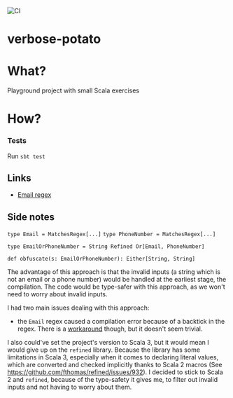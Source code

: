 ![CI](https://github.com/sallareznov/verbose-potato/actions/workflows/scala.yml/badge.svg)

# verbose-potato

# What?

Playground project with small Scala exercises

# How?

### Tests

Run `sbt test`

## Links

- [Email regex](https://html.spec.whatwg.org/multipage/input.html#valid-e-mail-address)

## Side notes

`type Email = MatchesRegex[...]` 
`type PhoneNumber = MatchesRegex[...]`

`type EmailOrPhoneNumber = String Refined Or[Email, PhoneNumber]`

`def obfuscate(s: EmailOrPhoneNumber): Either[String, String]`

The advantage of this approach is that the invalid inputs (a string which is not an email or a phone number)
would be handled at the earliest stage, the compilation. The code would be type-safer with this approach, as we won't need
to worry about invalid inputs.

I had two main issues dealing with this approach:
- the `Email` regex caused a compilation error because of a backtick in the regex.
There is a [workaround](https://stackoverflow.com/questions/55539996/scala-how-to-escape-a-backtick-in-a-literal) though, but it doesn't seem trivial.

I also could've set the project's version to Scala 3, but it would mean I would give up on the `refined` library.
Because the library has some limitations in Scala 3, especially when it comes to declaring literal values, which are converted and checked
implicitly thanks to Scala 2 macros (See https://github.com/fthomas/refined/issues/932).
I decided to stick to Scala 2 and `refined`, because of the type-safety it gives me, to filter out invalid inputs and
not having to worry about them.

